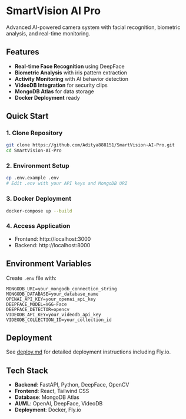 # SmartVision AI Pro

Advanced AI-powered camera system with facial recognition, biometric analysis, and real-time monitoring.

## Features

- **Real-time Face Recognition** using DeepFace
- **Biometric Analysis** with iris pattern extraction
- **Activity Monitoring** with AI behavior detection
- **VideoDB Integration** for security clips
- **MongoDB Atlas** for data storage
- **Docker Deployment** ready

## Quick Start

### 1. Clone Repository
```bash
git clone https://github.com/Aditya888151/SmartVision-AI-Pro.git
cd SmartVision-AI-Pro
```

### 2. Environment Setup
```bash
cp .env.example .env
# Edit .env with your API keys and MongoDB URI
```

### 3. Docker Deployment
```bash
docker-compose up --build
```

### 4. Access Application
- Frontend: http://localhost:3000
- Backend: http://localhost:8000

## Environment Variables

Create `.env` file with:
```
MONGODB_URI=your_mongodb_connection_string
MONGODB_DATABASE=your_database_name
OPENAI_API_KEY=your_openai_api_key
DEEPFACE_MODEL=VGG-Face
DEEPFACE_DETECTOR=opencv
VIDEODB_API_KEY=your_videodb_api_key
VIDEODB_COLLECTION_ID=your_collection_id
```

## Deployment

See [deploy.md](deploy.md) for detailed deployment instructions including Fly.io.

## Tech Stack

- **Backend**: FastAPI, Python, DeepFace, OpenCV
- **Frontend**: React, Tailwind CSS
- **Database**: MongoDB Atlas
- **AI/ML**: OpenAI, DeepFace, VideoDB
- **Deployment**: Docker, Fly.io
